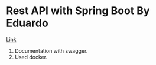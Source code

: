 # Rest API with Spring Boot By Eduardo

[Link](http://localhost:8080/swagger-ui/index.html#/)

1. Documentation with swagger.
2. Used docker.
